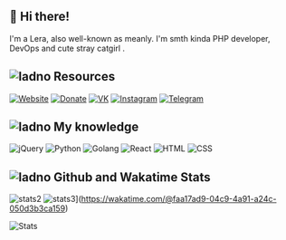## 👋 Hi there!
I'm a Lera, also well-known as meanly. I'm smth kinda PHP developer, DevOps and cute stray catgirl .


## ![ladno](https://rf0x3d.su/maybe_assets/computer_outline_28.svg) Resources
  [![Website](https://rf0x3d.su/maybe_assets/globe_outline_28.svg)](https://uwu.waw.pl)
  [![Donate](https://rf0x3d.su/maybe_assets/money_transfer_outline_28.svg)](https://uwu.waw.pl/)
  [![VK](https://rf0x3d.su/maybe_assets/logo_vk_outline_28.svg)](https://vk.com/m3anly)
  [![Instagram](https://rf0x3d.su/maybe_assets/story_outline_28.svg)](https://instagram.com/autofillatio)
  [![Telegram](https://rf0x3d.su/maybe_assets/location_outline_28.svg)](https://t.me/m3anlinks)

## ![ladno](https://rf0x3d.su/maybe_assets/airplay_outline_28.svg) My knowledge
![jQuery](https://rf0x3d.su/maybe_assets/nodejs.svg)
![Python](https://files.meanly.space/repo/gpg/python.svg)
![Golang](https://rf0x3d.su/maybe_assets/language-go.svg)
![React](https://rf0x3d.su/maybe_assets/react.svg)
![HTML](https://rf0x3d.su/maybe_assets/language-html5.svg)
![CSS](https://rf0x3d.su/maybe_assets/language-css3.svg)


## ![ladno](https://rf0x3d.su/maybe_assets/statistics_outline_28.svg) Github and Wakatime Stats
![stats2](https://komarev.com/ghpvc/?username=valeowioa&style=flat)
![stats3](https://wakatime.com/badge/user/faa17ad9-04c9-4a91-a24c-050d3b3ca159.svg)](https://wakatime.com/@faa17ad9-04c9-4a91-a24c-050d3b3ca159)

![Stats](https://github-readme-stats.vercel.app/api?username=valeowoia&show_icons=true)
